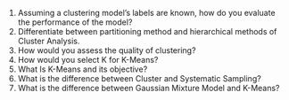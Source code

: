 1. Assuming a clustering model’s labels are known, how do you evaluate the performance of the model?
2. Differentiate between partitioning method and hierarchical methods of Cluster Analysis.
3. How would you assess the quality of clustering?
4. How would you select K for K-Means?
5. What Is K-Means and its objective?
6. What is the difference between Cluster and Systematic Sampling?
7. What is the difference between Gaussian Mixture Model and K-Means?
